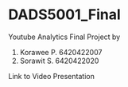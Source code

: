 # DADS5001_Final

Youtube Analytics Final Project by
1. Korawee P. 6420422007
2. Sorawit S. 6420422020

Link to Video Presentation
